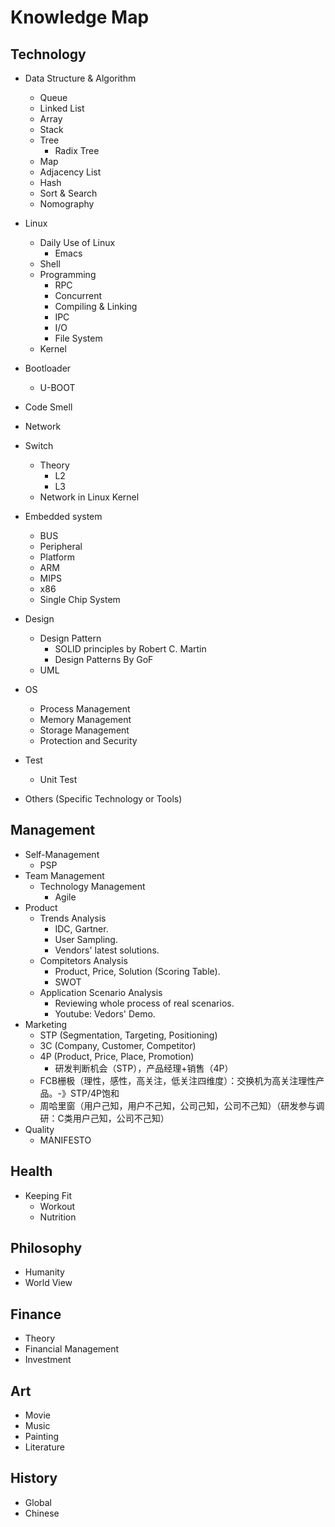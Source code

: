 # Knowledge Map

## Technology
+ Data Structure & Algorithm 
  + Queue
  + Linked List
  + Array
  + Stack
  + Tree
    + Radix Tree
  + Map
  + Adjacency List
  + Hash
  + Sort & Search
  + Nomography
+ Linux
  + Daily Use of Linux
    + Emacs
  + Shell
  + Programming
    + RPC
    + Concurrent
    + Compiling & Linking
    + IPC
    + I/O
    + File System
  + Kernel
+ Bootloader
  + U-BOOT
+ Code Smell
+ Network
+ Switch
  + Theory
    + L2
    + L3
  + Network in Linux Kernel
+ Embedded system
  + BUS
  + Peripheral
  + Platform
  + ARM
  + MIPS
  + x86
  + Single Chip System
+ Design
  + Design Pattern
    + SOLID principles by Robert C. Martin
    + Design Patterns By GoF
  + UML

+ OS
  + Process Management
  + Memory Management
  + Storage Management
  + Protection and Security
+ Test
  + Unit Test 
+ Others (Specific Technology or Tools)
## Management
+ Self-Management
  + PSP
+ Team Management
  + Technology Management
    + Agile
+ Product
  + Trends Analysis
    + IDC, Gartner.
    + User Sampling.
    + Vendors' latest solutions.
  + Compitetors Analysis
    + Product, Price, Solution (Scoring Table).
    + SWOT
  + Application Scenario Analysis
    + Reviewing whole process of real scenarios.
    + Youtube: Vedors' Demo.
+ Marketing
  + STP (Segmentation, Targeting, Positioning)
  + 3C (Company, Customer, Competitor)
  + 4P (Product, Price, Place, Promotion)
    + 研发判断机会（STP），产品经理+销售（4P）
  + FCB栅极（理性，感性，高关注，低关注四维度）：交换机为高关注理性产品。-》STP/4P饱和
  + 周哈里窗（用户己知，用户不己知，公司己知，公司不己知）（研发参与调研：C类用户己知，公司不己知）
+ Quality
  + MANIFESTO
## Health
+ Keeping Fit
  + Workout
  + Nutrition
## Philosophy
+ Humanity
+ World View
## Finance
+ Theory
+ Financial Management
+ Investment
## Art
+ Movie
+ Music
+ Painting
+ Literature
## History
+ Global
+ Chinese
